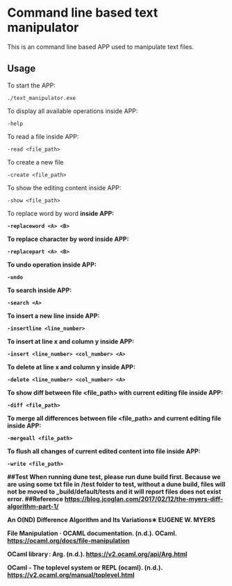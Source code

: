 # Command line based text manipulator
This is an command line based APP used to manipulate text files.
## Usage
To start the APP:
```
./text_manipulator.exe
```
To display all available operations inside APP:
```
-help
```
To read a file inside APP:
```
-read <file_path>
```
To create a new file
```
-create <file_path>
```
To show the editing content inside APP:
```
-show <file_path>
```
To replace word <A> by word <B> inside APP:
```
-replaceword <A> <B>
```
To replace character <A> by word <B> inside APP:
```
-replacepart <A> <B>
```
To undo operation inside APP:
```
-undo
```
To search <A> inside APP:
```
-search <A>
```
To insert a new line inside APP:
```
-insertline <line_number>
```
To insert <A> at line x and column y inside APP:
```
-insert <line_number> <col_number> <A>
```
To delete <A> at line x and column y inside APP:
```
-delete <line_number> <col_number> <A>
```
To show diff between file <file_path> with current editing file inside APP:
```
-diff <file_path>
```
To merge all differences between file <file_path> and current editing file inside APP:
```
-mergeall <file_path>
```
To flush all changes of current edited content into file inside APP:
```
-write <file_path>
```
##Test
When running dune test, please run dune build first. Because we are using some txt file in /test folder to test, without a dune build, files will not be moved to _build/default/tests and it will report files does not exist error.
##Reference
https://blog.jcoglan.com/2017/02/12/the-myers-diff-algorithm-part-1/

An O(ND) Difference Algorithm and Its Variations∗ EUGENE W. MYERS

File Manipulation · OCAML documentation. (n.d.). OCaml. https://ocaml.org/docs/file-manipulation

OCaml library : Arg. (n.d.). https://v2.ocaml.org/api/Arg.html

OCaml - The toplevel system or REPL (ocaml). (n.d.). https://v2.ocaml.org/manual/toplevel.html



